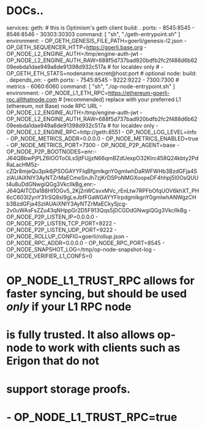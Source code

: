# DOCs..
services:
  geth: # this is Optimism's geth client
    build: .
    ports:
      - 8545:8545
      - 8546:8546
      - 30303:30303
    command: [ "sh", "./geth-entrypoint.sh" ]
    environment:
      - OP_GETH_GENESIS_FILE_PATH=goerli/genesis-l2.json
      - OP_GETH_SEQUENCER_HTTP=https://goerli.base.org
      - OP_NODE_L2_ENGINE_AUTH=/tmp/engine-auth-jwt
      - OP_NODE_L2_ENGINE_AUTH_RAW=688f5d737bad920bdfb2fc2f488d6b6209eebda1dae949a8de91398d932c517a # for localdev only
      # - OP_GETH_ETH_STATS=nodename:secret@host:port # optional
  node:
    build: .
    depends_on:
      - geth
    ports:
      - 7545:8545
      - 9222:9222
      - 7300:7300 # metrics
      - 6060:6060
    command: [ "sh", "./op-node-entrypoint.sh" ]
    environment:
      - OP_NODE_L1_ETH_RPC=https://ethereum-goerli-rpc.allthatnode.com # [recommended] replace with your preferred L1 (ethereum, not Base) node RPC URL
      - OP_NODE_L2_ENGINE_AUTH=/tmp/engine-auth-jwt
      - OP_NODE_L2_ENGINE_AUTH_RAW=688f5d737bad920bdfb2fc2f488d6b6209eebda1dae949a8de91398d932c517a # for localdev only
      - OP_NODE_L2_ENGINE_RPC=http://geth:8551
      - OP_NODE_LOG_LEVEL=info
      - OP_NODE_METRICS_ADDR=0.0.0.0
      - OP_NODE_METRICS_ENABLED=true
      - OP_NODE_METRICS_PORT=7300
      - OP_NODE_P2P_AGENT=base
      - OP_NODE_P2P_BOOTNODES=enr:-J64QBbwPjPLZ6IOOToOLsSjtFUjjzN66qmBZdUexpO32Klrc458Q24kbty2PdRaLacHM5z-cZQr8mjeQu3pik6jPSOGAYYFIqBfgmlkgnY0gmlwhDaRWFWHb3BzdGFja4SzlAUAiXNlY3AyNTZrMaECmeSnJh7zjKrDSPoNMGXoopeDF4hhpj5I0OsQUUt4u8uDdGNwgiQGg3VkcIIkBg,enr:-J64QAlTCDa188Hl1OGv5_2Kj2nWCsvxMVc_rEnLtw7RPFbOfqUOV6khXT_PH6cC603I2ynY31rSQ8sI9gLeJbfFGaWGAYYFIrpdgmlkgnY0gmlwhANWgzCHb3BzdGFja4SzlAUAiXNlY3AyNTZrMaECkySjcg-2v0uWAsFsZZu43qNHppGr2D5F913Qqs5jDCGDdGNwgiQGg3VkcIIkBg
      - OP_NODE_P2P_LISTEN_IP=0.0.0.0
      - OP_NODE_P2P_LISTEN_TCP_PORT=9222
      - OP_NODE_P2P_LISTEN_UDP_PORT=9222
      - OP_NODE_ROLLUP_CONFIG=goerli/rollup.json
      - OP_NODE_RPC_ADDR=0.0.0.0
      - OP_NODE_RPC_PORT=8545
      - OP_NODE_SNAPSHOT_LOG=/tmp/op-node-snapshot-log
      - OP_NODE_VERIFIER_L1_CONFS=0
#     OP_NODE_L1_TRUST_RPC allows for faster syncing, but should be used *only* if your L1 RPC node
#     is fully trusted.  It also allows op-node to work with clients such as Erigon that do not
#     support storage proofs.
#     - OP_NODE_L1_TRUST_RPC=true
